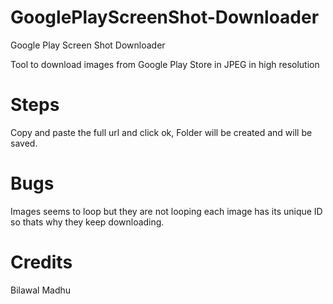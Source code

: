 # GooglePlayScreenShot-Downloader
Google Play Screen Shot Downloader

Tool to download images from Google Play Store in JPEG in high resolution

# Steps

Copy and paste the full url and click ok, Folder will be created and will be saved.

# Bugs

Images seems to loop but they are not looping each image has its unique ID so thats why they keep downloading.

# Credits

Bilawal Madhu
